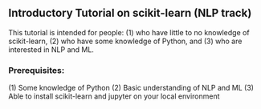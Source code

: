 ## Introductory Tutorial on scikit-learn (NLP track)

This tutorial is intended for people:
 (1) who have little to no knowledge of scikit-learn,
 (2) who have some knowledge of Python, and
 (3) who are interested in NLP and ML.

### Prerequisites:
(1) Some knowledge of Python
(2) Basic understanding of NLP and ML
(3) Able to install scikit-learn and jupyter on your local environment


